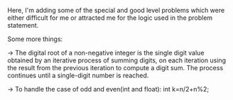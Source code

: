 Here, I'm adding some of the special and good level problems which were either difficult for me or attracted me for the logic used in the problem statement.

Some more things:

-> The digital root of a non-negative integer is the single digit value obtained by an iterative process of summing digits, on each iteration using the result from the previous iteration to compute a digit sum. The process continues until a single-digit number is reached.

-> To handle the case of odd and even(int and float):
 int k=n/2+n%2;
